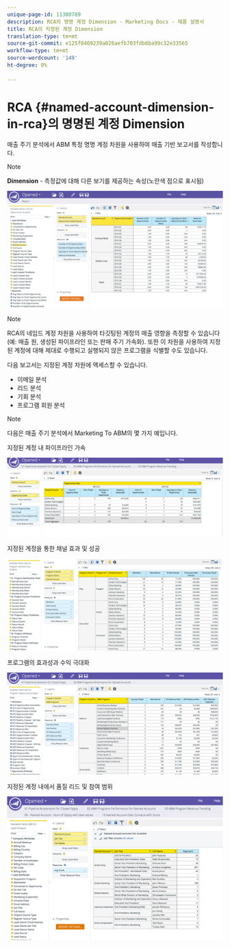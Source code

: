 ```yaml
---
unique-page-id: 11380789
description: RCA의 명명 계정 Dimension - Marketing Docs - 제품 설명서
title: RCA의 지정된 계정 Dimension
translation-type: tm+mt
source-git-commit: e125f8469239a026aefb703fdb6ba99c32e33565
workflow-type: tm+mt
source-wordcount: '149'
ht-degree: 0%

---
```



# RCA {#named-account-dimension-in-rca}의 명명된 계정 Dimension

매출 주기 분석에서 ABM 특정 명명 계정 차원을 사용하여 매출 기반 보고서를 작성합니다.

>[!NOTE]
>
>**Dimension**  - 측정값에 대해 다른 보기를 제공하는 속성(노란색 점으로 표시됨)

![](assets/one-2.png)

>[!NOTE]
>
>RCA의 네임드 계정 차원을 사용하여 타깃팅된 계정의 매출 영향을 측정할 수 있습니다(예: 매출 원, 생성된 파이프라인 또는 판매 주기 가속화). 또한 이 차원을 사용하여 지정된 계정에 대해 제대로 수행되고 실행되지 않은 프로그램을 식별할 수도 있습니다.

다음 보고서는 지정된 계정 차원에 액세스할 수 있습니다.

* 이메일 분석
* 리드 분석
* 기회 분석
* 프로그램 회원 분석

>[!NOTE]
>
>다음은 매출 주기 분석에서 Marketing To ABM의 몇 가지 예입니다.

지정된 계정 내 파이프라인 가속

![](assets/two-1.png)

지정된 계정을 통한 채널 효과 및 성공

![](assets/three-2.png)

프로그램의 효과성과 수익 극대화

![](assets/four-3.png)

지정된 계정 내에서 품질 리드 및 참여 범위

![](assets/five-2.png)
